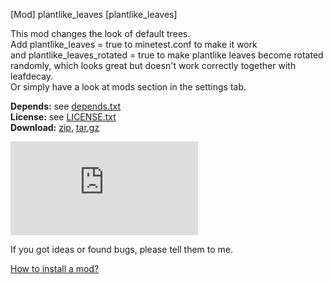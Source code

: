 [Mod] plantlike_leaves [plantlike_leaves]

This mod changes the look of default trees.  
Add plantlike_leaves = true to minetest.conf to make it work  
and plantlike_leaves_rotated = true to make plantlike leaves become rotated randomly, which looks great but doesn't work correctly together with leafdecay.  
Or simply have a look at mods section in the settings tab.


**Depends:** see [depends.txt](https://raw.githubusercontent.com/HybridDog/plantlike_leaves/master/depends.txt)  
**License:** see [LICENSE.txt](https://raw.githubusercontent.com/HybridDog/plantlike_leaves/master/LICENSE.txt)  
**Download:** [zip](https://github.com/HybridDog/plantlike_leaves/archive/master.zip), [tar.gz](https://github.com/HybridDog/plantlike_leaves/tarball/master)  

![I'm a screenshot!](https://forum.minetest.net/download/file.php?mode=view&id=3944&sid=1df2a536fbcc9cd8e360fc0f5684b909)

If you got ideas or found bugs, please tell them to me.

[How to install a mod?](http://wiki.minetest.net/Installing_Mods)
